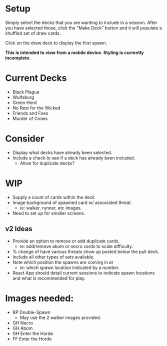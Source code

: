 # Setup
Simply select the decks that you are wanting to include in a session. After you have selected those, click the "Make Deck" button and it will populate a shuffled set of draw cards.

Click on the draw deck to display the first spawn.

**This is intended to view from a mobile device. Styling is currently incomplete.**

# Current Decks
- Black Plague
- Wulfsburg
- Green Hord
- No Rest for the Wicked
- Friends and Foes
- Murder of Crows


# Consider
- Display what decks have already been selected.
- Include a check to see if a deck has already been included.
  - Allow for duplicate decks?

# WIP
- Supply a count of cards within the deck
- Image background of spawned card w/ associated threat.
  - ie: walker, runner, etc images.
- Need to set up for smaller screens.

## v2 Ideas
- Provide an option to remove or add duplicate cards.
  - ie: add/remove abom or necro cards to scale difficulty. 
- % change of have various threats show up posted below the pull deck.
- Include all other types of sets available.
- Note which position the spawns are coming in at
  - ie: which spawn location indicated by a number.
- React App should detail current sessions to indicate spawn locations and what is recommended for play.

# Images needed:
- BP Double-Spawn
  - May use the 2 walker images provided.
- GH Necro
- GH Abom
- GH Enter the Horde
- FF Enter the Horde